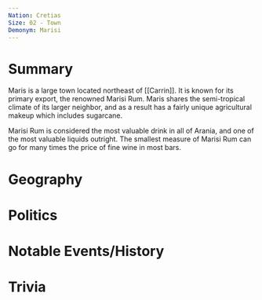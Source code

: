 ```yaml
---
Nation: Cretias
Size: 02 - Town
Demonym: Marisi
---
```


# Summary
Maris is a large town located northeast of [[Carrin]]. It is known for its primary export, the renowned Marisi Rum. Maris shares the semi-tropical climate of its larger neighbor, and as a result has a fairly unique agricultural makeup which includes sugarcane. 

Marisi Rum is considered the most valuable drink in all of Arania, and one of the most valuable liquids outright. The smallest measure of Marisi Rum can go for many times the price of fine wine in most bars. 

# Geography

# Politics

# Notable Events/History

# Trivia

